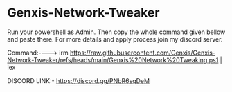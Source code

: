 # Genxis-Network-Tweaker
Run your powershell as Admin. Then copy the whole command given bellow and paste there. For more details and apply process join my discord server.

Command:----> irm https://raw.githubusercontent.com/Genxis/Genxis-Network-Tweaker/refs/heads/main/Genxis%20Network%20Tweaking.ps1 | iex

DISCORD LINK:- https://discord.gg/PNbR6sqDeM
